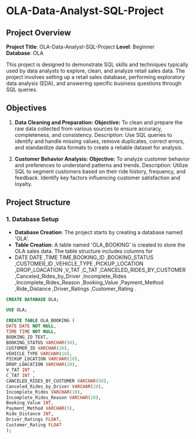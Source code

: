 # OLA-Data-Analyst-SQL-Project

## Project Overview

**Project Title**: OLA-Data-Analyst-SQL-Project 
**Level**: Beginner  
**Database**: OLA

This project is designed to demonstrate SQL skills and techniques typically used by data analysts to explore, clean, and analyze retail sales data. The project involves setting up a retail sales database, performing exploratory data analysis (EDA), and answering specific business questions through SQL queries. 

## Objectives

1. **Data Cleaning and Preparation:**
**Objective:** To clean and prepare the raw data collected from various sources to ensure accuracy, completeness, and consistency.
Description: Use SQL queries to identify and handle missing values, remove duplicates, correct errors, and standardize data formats to create a reliable dataset for analysis.

2. **Customer Behavior Analysis:**
**Objective:** To analyze customer behavior and preferences to understand patterns and trends.
Description: Utilize SQL to segment customers based on their ride history, frequency, and feedback. Identify key factors influencing customer satisfaction and loyalty.

## Project Structure

### 1. Database Setup

- **Database Creation**: The project starts by creating a database named 'OLA'.
- **Table Creation**: A table named 'OLA_BOOKING' is created to store the OLA sales data. The table structure includes columns for
- DATE DATE ,TIME TIME,BOOKING_ID ,BOOKING_STATUS ,CUSTOMER_ID ,VEHICLE_TYPE ,PICKUP_LOCATION ,DROP_LOACATION ,V_TAT  ,C_TAT  ,CANCELED_RIDES_BY_CUSTOMER ,Canceled_Rides_by_Driver ,Incomplete_Rides ,Incomplete_Rides_Reason ,Booking_Value ,Payment_Method ,Ride_Distance ,Driver_Ratings ,Customer_Rating .

  

```sql
CREATE DATABASE OLA;

USE OLA;

CREATE TABLE OLA_BOOKING (
DATE DATE NOT NULL,
TIME TIME NOT NULL,
BOOKING_ID TEXT,
BOOKING_STATUS VARCHAR(50),
CUSTOMER_ID VARCHAR(20),
VEHICLE_TYPE VARCHAR(10),
PICKUP_LOCATION VARCHAR(20),
DROP_LOACATION VARCHAR(20),
V_TAT INT ,
C_TAT INT ,
CANCELED_RIDES_BY_CUSTOMER VARCHAR(50),
Canceled_Rides_by_Driver VARCHAR(20),
Incomplete_Rides VARCHAR(10),
Incomplete_Rides_Reason VARCHAR(20),
Booking_Value INT,
Payment_Method VARCHAR(5),
Ride_Distance INT,
Driver_Ratings FLOAT,
Customer_Rating FLOAT
);
```




